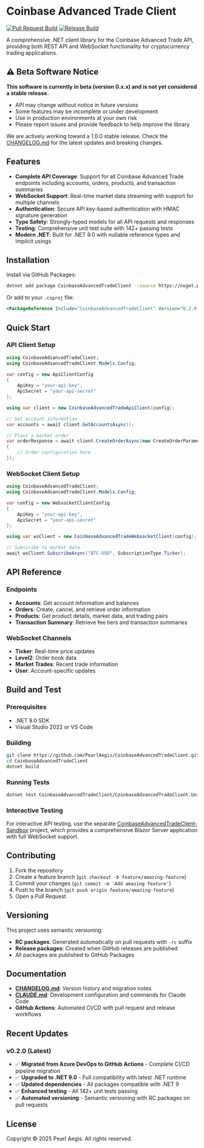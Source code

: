 # Coinbase Advanced Trade Client

[![Pull Request Build](https://github.com/PearlAegis/CoinbaseAdvancedTradeClient/actions/workflows/pull-request.yml/badge.svg)](https://github.com/PearlAegis/CoinbaseAdvancedTradeClient/actions/workflows/pull-request.yml)
[![Release Build](https://github.com/PearlAegis/CoinbaseAdvancedTradeClient/actions/workflows/release.yml/badge.svg)](https://github.com/PearlAegis/CoinbaseAdvancedTradeClient/actions/workflows/release.yml)

A comprehensive .NET client library for the Coinbase Advanced Trade API, providing both REST API and WebSocket functionality for cryptocurrency trading applications.

## ⚠️ Beta Software Notice

**This software is currently in beta (version 0.x.x) and is not yet considered a stable release.**

- API may change without notice in future versions
- Some features may be incomplete or under development  
- Use in production environments at your own risk
- Please report issues and provide feedback to help improve the library

We are actively working toward a 1.0.0 stable release. Check the [CHANGELOG.md](CHANGELOG.md) for the latest updates and breaking changes.

## Features

- **Complete API Coverage**: Support for all Coinbase Advanced Trade endpoints including accounts, orders, products, and transaction summaries
- **WebSocket Support**: Real-time market data streaming with support for multiple channels
- **Authentication**: Secure API key-based authentication with HMAC signature generation
- **Type Safety**: Strongly-typed models for all API requests and responses
- **Testing**: Comprehensive unit test suite with 142+ passing tests
- **Modern .NET**: Built for .NET 9.0 with nullable reference types and implicit usings

## Installation

Install via GitHub Packages:

```bash
dotnet add package CoinbaseAdvancedTradeClient --source https://nuget.pkg.github.com/PearlAegis/index.json
```

Or add to your `.csproj` file:

```xml
<PackageReference Include="CoinbaseAdvancedTradeClient" Version="0.2.0" />
```

## Quick Start

### API Client Setup

```csharp
using CoinbaseAdvancedTradeClient;
using CoinbaseAdvancedTradeClient.Models.Config;

var config = new ApiClientConfig
{
    ApiKey = "your-api-key",
    ApiSecret = "your-api-secret"
};

using var client = new CoinbaseAdvancedTradeApiClient(config);

// Get account information
var accounts = await client.GetAccountsAsync();

// Place a market order
var orderResponse = await client.CreateOrderAsync(new CreateOrderParameters
{
    // Order configuration here
});
```

### WebSocket Client Setup

```csharp
using CoinbaseAdvancedTradeClient;
using CoinbaseAdvancedTradeClient.Models.Config;

var config = new WebsocketClientConfig
{
    ApiKey = "your-api-key",
    ApiSecret = "your-api-secret"
};

using var wsClient = new CoinbaseAdvancedTradeWebsocketClient(config);

// Subscribe to market data
await wsClient.SubscribeAsync("BTC-USD", SubscriptionType.Ticker);
```

## API Reference

### Endpoints

- **Accounts**: Get account information and balances
- **Orders**: Create, cancel, and retrieve order information
- **Products**: Get product details, market data, and trading pairs
- **Transaction Summary**: Retrieve fee tiers and transaction summaries

### WebSocket Channels

- **Ticker**: Real-time price updates
- **Level2**: Order book data
- **Market Trades**: Recent trade information
- **User**: Account-specific updates

## Build and Test

### Prerequisites

- .NET 9.0 SDK
- Visual Studio 2022 or VS Code

### Building

```bash
git clone https://github.com/PearlAegis/CoinbaseAdvancedTradeClient.git
cd CoinbaseAdvancedTradeClient
dotnet build
```

### Running Tests

```bash
dotnet test CoinbaseAdvancedTradeClient/CoinbaseAdvancedTradeClient.UnitTests/
```

### Interactive Testing

For interactive API testing, use the separate [CoinbaseAdvancedTradeClient-Sandbox](https://github.com/PearlAegis/CoinbaseAdvancedTradeClient-Sandbox) project, which provides a comprehensive Blazor Server application with full WebSocket support.

## Contributing

1. Fork the repository
2. Create a feature branch (`git checkout -b feature/amazing-feature`)
3. Commit your changes (`git commit -m 'Add amazing feature'`)
4. Push to the branch (`git push origin feature/amazing-feature`)
5. Open a Pull Request

## Versioning

This project uses semantic versioning:
- **RC packages**: Generated automatically on pull requests with `-rc` suffix
- **Release packages**: Created when GitHub releases are published
- All packages are published to GitHub Packages

## Documentation

- **[CHANGELOG.md](CHANGELOG.md)**: Version history and migration notes
- **[CLAUDE.md](CLAUDE.md)**: Development configuration and commands for Claude Code
- **GitHub Actions**: Automated CI/CD with pull request and release workflows

## Recent Updates

### v0.2.0 (Latest)
- ✅ **Migrated from Azure DevOps to GitHub Actions** - Complete CI/CD pipeline migration
- ✅ **Upgraded to .NET 9.0** - Full compatibility with latest .NET runtime
- ✅ **Updated dependencies** - All packages compatible with .NET 9
- ✅ **Enhanced testing** - All 142+ unit tests passing
- ✅ **Automated versioning** - Semantic versioning with RC packages on pull requests

## License

Copyright © 2025 Pearl Aegis. All rights reserved.